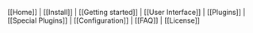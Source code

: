 [[Home]] | [[Install]] | [[Getting started]] | [[User Interface]] | [[Plugins]] | [[Special Plugins]] | [[Configuration]] | [[FAQ]] | [[License]]